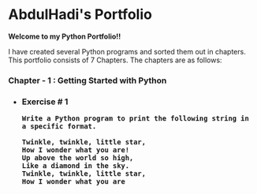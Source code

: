 # AbdulHadi's Portfolio

<p>
<b>
Welcome to my Python Portfolio!!
</b>

I have created several Python programs and sorted them out in chapters. This portfolio consists of 7 Chapters. The chapters are as follows:
</p>
 <h3>Chapter - 1 : Getting Started with Python<h3> 
 
 <ul>
    <li>Exercise # 1</li>
    
    Write a Python program to print the following string in a specific format.

    Twinkle, twinkle, little star, 
    How I wonder what you are! 
    Up above the world so high, 
    Like a diamond in the sky. 
    Twinkle, twinkle, little star, 
    How I wonder what you are
    
    
    
</ul>
